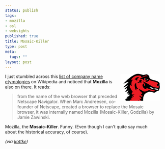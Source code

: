 ```yaml
--- 
status: publish
tags: 
- mozilla
- osl
- websights
published: true
title: Mosaic-Killer
type: post
meta: 
  tags: ""
layout: post
---
```

<img src='/media/wp/2007/03/mozilla_mascot.png' alt='Mozilla Mascot' align="right" class="alignright" />I just stumbled across this <a href="http://en.wikipedia.org/wiki/List_of_company_name_etymologies">list of company name etymologies</a> on Wikipedia and noticed that <strong>Mozilla</strong> is also on there. It reads:

<blockquote>from the name of the web browser that preceded Netscape Navigator. When Marc Andreesen, co-founder of Netscape, created a browser to replace the Mosaic browser, it was internally named Mozilla (Mosaic-Killer, Godzilla) by Jamie Zawinski.</blockquote>

Mozilla, the <strong>Mosaic-Killer</strong>. Funny. (Even though I can't quite say much about the historical accuracy, of course).

<em>(via <a href="http://www.kottke.org/remainder/07/04/13165.html">kottke</a>)</em>
